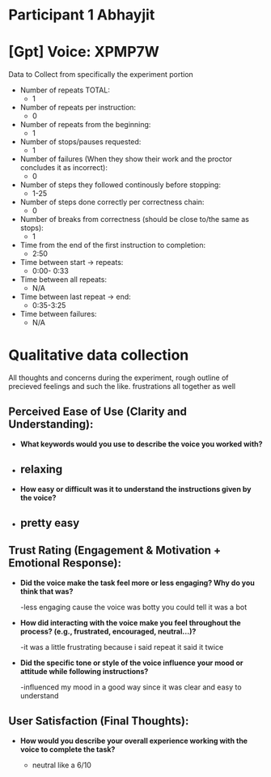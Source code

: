# Participant 1 Abhayjit

# [Gpt] Voice: XPMP7W

Data to Collect from specifically the experiment portion

- Number of repeats TOTAL:
  - 1
- Number of repeats per instruction:
  - 0
- Number of repeats from the beginning:
  - 1
- Number of stops/pauses requested:
  - 1
- Number of failures (When they show their work and the proctor concludes it as incorrect):
  - 0
- Number of steps they followed continously before stopping:
  - 1-25
- Number of steps done correctly per correctness chain:
  - 0
- Number of breaks from correctness (should be close to/the same as stops):
  - 1
- Time from the end of the first instruction to completion:
  - 2:50
- Time between start -> repeats:
  - 0:00- 0:33
- Time between all repeats:
  - N/A
- Time between last repeat -> end:
  - 0:35-3:25
- Time between failures:
  - N/A

# Qualitative data collection

All thoughts and concerns during the experiment, rough outline of precieved feelings and such the like.
frustrations all together as well

## Perceived Ease of Use (Clarity and Understanding):

- **What keywords would you use to describe the voice you worked with?**
- relaxing
  -

- **How easy or difficult was it to understand the instructions given by the voice?**
- pretty easy
  -

## Trust Rating (Engagement & Motivation + Emotional Response):

- **Did the voice make the task feel more or less engaging? Why do you think that was?**

  -less engaging cause the voice was botty you could tell it was a bot

- **How did interacting with the voice make you feel throughout the process? (e.g., frustrated, encouraged, neutral…)?**

  -it was a little frustrating because i said repeat it said it twice


- **Did the specific tone or style of the voice influence your mood or attitude while following instructions?**

  -influenced my mood in a good way since it was clear and easy to understand


## User Satisfaction (Final Thoughts):

- **How would you describe your overall experience working with the voice to complete the task?**

  - neutral like a 6/10

